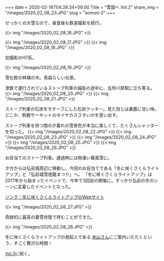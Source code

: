 +++
date  = 2020-02-16T04:28:34+09:00
Title = "雪国へ Vol.2"
share_img = "/images/2020_02_08_23.JPG"
slug = "aomori-2"
+++

せっかくの大雪なので、昼食後も鉄道撮影を続行。

{{< img "/images/2020_02_08_16.JPG" >}}

{{< img "/images/2020_02_08_17.JPG" >}}
{{< img "/images/2020_02_08_18.JPG" >}}
<p class="caption">初撮影のH7系。</p>
{{< img "/images/2020_02_08_19.JPG" >}}
<p class="caption">雪化粧の林檎の木。青森らしい光景。</p>
津鉄で運行されているストーブ列車の撮影の途中に、五所川原駅に立ち寄る。
{{< img "/images/2020_02_08_20.JPG" >}}
{{< img "/images/2020_02_08_21.JPG" >}}
<p class="caption">ストーブ列車の石炭をモチーフにした石炭クッキー。見た目とは裏腹に甘い味。<br>どこか、鈴鹿サーキットのタイヤカスさきいかを思い出す。</p>

ストーブ列車を待つ間の夕暮れの雪景色が本当に美しくて、たくさんシャッターを切った。
{{< img "/images/2020_02_08_22.JPG" >}}
{{< img "/images/2020_02_08_23.JPG" >}}
{{< img "/images/2020_02_08_24.JPG" >}}
{{< img "/images/2020_02_08_25.JPG" >}}
{{< img "/images/2020_02_08_26.JPG" >}}
<p class="caption">お目当てのストーブ列車。通過時には物凄い暴風雪に。</p>

夕方からは弘前城周辺に移動し、今回のお目当てである「冬に咲くさくらライトアップ」と「弘前城雪燈籠まつり」へ。
「冬に咲くさくらライトアップ」は2017年から始まったイベントで、今年で3回目の開催に。すっかり弘前の冬のシーンに定着したイベントとなった。


<a href="https://peraichi.com/landing_pages/view/hirosaki-fuyusakura">リンク：冬に咲くさくらライトアップのWebサイト</a>

{{< img "/images/2020_02_08_27.JPG" >}}
<p class="caption">奇跡的に最高の着雪状態で拝むことができた。</p>
{{< img "/images/2020_02_08_28.JPG" >}}
<p class="caption">冬に咲くさくらライトアップの発起人である <a href="https://twitter.com/s23fs">米山さん</a>にご案内いただくという、すごく贅沢な時間！</p>

<a href="https://photos.dream-exp.net/2020/02/aomori-3/">Vol.3</a>に続く。